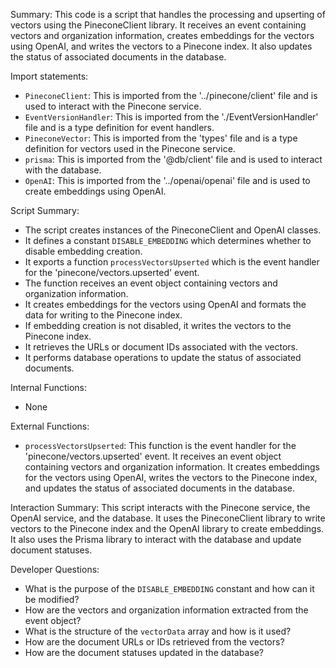 Summary:
This code is a script that handles the processing and upserting of vectors using the PineconeClient library. It receives an event containing vectors and organization information, creates embeddings for the vectors using OpenAI, and writes the vectors to a Pinecone index. It also updates the status of associated documents in the database.

Import statements:
- `PineconeClient`: This is imported from the '../pinecone/client' file and is used to interact with the Pinecone service.
- `EventVersionHandler`: This is imported from the './EventVersionHandler' file and is a type definition for event handlers.
- `PineconeVector`: This is imported from the 'types' file and is a type definition for vectors used in the Pinecone service.
- `prisma`: This is imported from the '@db/client' file and is used to interact with the database.
- `OpenAI`: This is imported from the '../openai/openai' file and is used to create embeddings using OpenAI.

Script Summary:
- The script creates instances of the PineconeClient and OpenAI classes.
- It defines a constant `DISABLE_EMBEDDING` which determines whether to disable embedding creation.
- It exports a function `processVectorsUpserted` which is the event handler for the 'pinecone/vectors.upserted' event.
- The function receives an event object containing vectors and organization information.
- It creates embeddings for the vectors using OpenAI and formats the data for writing to the Pinecone index.
- If embedding creation is not disabled, it writes the vectors to the Pinecone index.
- It retrieves the URLs or document IDs associated with the vectors.
- It performs database operations to update the status of associated documents.

Internal Functions:
- None

External Functions:
- `processVectorsUpserted`: This function is the event handler for the 'pinecone/vectors.upserted' event. It receives an event object containing vectors and organization information. It creates embeddings for the vectors using OpenAI, writes the vectors to the Pinecone index, and updates the status of associated documents in the database.

Interaction Summary:
This script interacts with the Pinecone service, the OpenAI service, and the database. It uses the PineconeClient library to write vectors to the Pinecone index and the OpenAI library to create embeddings. It also uses the Prisma library to interact with the database and update document statuses.

Developer Questions:
- What is the purpose of the `DISABLE_EMBEDDING` constant and how can it be modified?
- How are the vectors and organization information extracted from the event object?
- What is the structure of the `vectorData` array and how is it used?
- How are the document URLs or IDs retrieved from the vectors?
- How are the document statuses updated in the database?